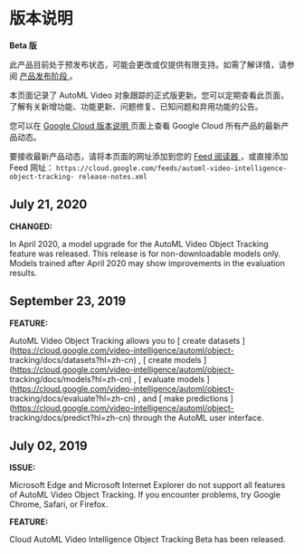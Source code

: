 #  版本说明

**Beta 版**

此产品目前处于预发布状态，可能会更改或仅提供有限支持。如需了解详情，请参阅 [ 产品发布阶段
](https://cloud.google.com/products?hl=zh-cn#product-launch-stages) 。

本页面记录了 AutoML Video 对象跟踪的正式版更新。您可以定期查看此页面，了解有关新增功能、功能更新、问题修复、已知问题和弃用功能的公告。

您可以在 [ Google Cloud 版本说明 ](https://cloud.google.com/release-notes?hl=zh-cn)
页面上查看 Google Cloud 所有产品的最新产品动态。

要接收最新产品动态，请将本页面的网址添加到您的 [ Feed 阅读器
](https://wikipedia.org/wiki/Comparison_of_feed_aggregators) ，或直接添加 Feed 网址： `
https://cloud.google.com/feeds/automl-video-intelligence-object-tracking-
release-notes.xml `

##  July 21, 2020

**CHANGED:**

In April 2020, a model upgrade for the AutoML Video Object Tracking feature
was released. This release is for non-downloadable models only. Models trained
after April 2020 may show improvements in the evaluation results.

##  September 23, 2019

**FEATURE:**

AutoML Video Object Tracking allows you to [ create datasets
](https://cloud.google.com/video-intelligence/automl/object-
tracking/docs/datasets?hl=zh-cn) , [ create models
](https://cloud.google.com/video-intelligence/automl/object-
tracking/docs/models?hl=zh-cn) , [ evaluate models
](https://cloud.google.com/video-intelligence/automl/object-
tracking/docs/evaluate?hl=zh-cn) , and [ make predictions
](https://cloud.google.com/video-intelligence/automl/object-
tracking/docs/predict?hl=zh-cn) through the AutoML user interface.

##  July 02, 2019

**ISSUE:**

Microsoft Edge and Microsoft Internet Explorer do not support all features of
AutoML Video Object Tracking. If you encounter problems, try Google Chrome,
Safari, or Firefox.

**FEATURE:**

Cloud AutoML Video Intelligence Object Tracking Beta has been released.


